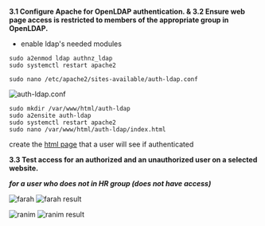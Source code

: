 **3.1 Configure Apache for OpenLDAP authentication. & 3.2 Ensure web page access is restricted to members of the appropriate group in OpenLDAP.**

- enable ldap's needed modules
````shell
sudo a2enmod ldap authnz_ldap
sudo systemctl restart apache2
````
````shell
sudo nano /etc/apache2/sites-available/auth-ldap.conf
````

![auth-ldap.conf](https://drive.google.com/uc?id=1AFXgKWIWJmzRXQHwq6hfx5ohQcxTivlt)

````shell
sudo mkdir /var/www/html/auth-ldap
sudo a2ensite auth-ldap
sudo systemctl restart apache2
sudo nano /var/www/html/auth-ldap/index.html
````

create the [html page](index.html) that a user will see if authenticated

**3.3 Test access for an authorized and an unauthorized user on a selected website.**

***for a user who does not in HR group (does not have access)***

![farah](https://drive.google.com/uc?id=1KJmfLfWfJMGTZ9I7SFcWD6LtnmZbZk-j)
![farah result](https://drive.google.com/uc?id=1Hp2z9LWKUy3FGn2vHjDf1xchylRiAicY)


![ranim](https://drive.google.com/uc?id=1DEwcOSl4CFC6jOdpZw14lYbkalyl1kR0)
![ranim result](https://drive.google.com/uc?id=10B63q5j96V5rcPDu7-dEFKOvPsIBV2PU)